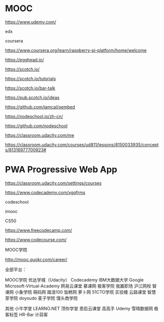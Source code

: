 # MOOC  


https://www.udemy.com/


edx


coursera

https://www.coursera.org/learn/raspberry-pi-platform/home/welcome

https://egghead.io/



https://scotch.io/


https://scotch.io/tutorials

https://scotch.io/bar-talk

https://pub.scotch.io/ideas


https://github.com/iamcal/oembed













https://nodeschool.io/zh-cn/


https://github.com/nodeschool




https://classroom.udacity.com/me

https://classroom.udacity.com/courses/ud811/lessons/8150033935/concepts/81316977700923#

# PWA  Progressive Web App  


https://classroom.udacity.com/settings/courses


https://www.codecademy.com/xgqfrms



codeschool



imooc  


CS50






https://www.freecodecamp.com/







https://www.codecourse.com/





MOOC学院

http://mooc.guokr.com/career/

全部平台： 

MOOC学院 
优达学城（Udacity） 
Codecademy 
IBM大数据大学 
Google 
Microsoft-Virtual-Academy 
网易云课堂 
慕课网 
极客学院 
我赢职场 
沪江网校 
智课网 
小象学院 
萌码网 
踏浪100 
饭糕网 
萝卜网 
51CTO学院 
实验楼 
云路课堂 
智慧芽学院 
doyoudo 
麦子学院 
馒头商学院 

其他 
小牛学堂 
LEARNO.NET 
顶你学堂 
恩启云课堂 
高高手 
Udemy 
雪晴数据网 
极客标签 
HR-Bar 
计蒜客



